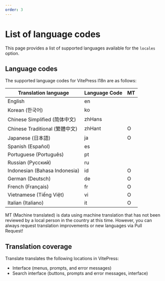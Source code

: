 ```yaml
---
order: 3
---
```


# List of language codes

This page provides a list of supported languages available for the `locales` option.

## Language codes

The supported language codes for VitePress I18n are as follows:

| Translation language           | Language Code | MT  |
| ------------------------------ | ------------- | --- |
| English                        | en            |     |
| Korean (한국어)                | ko            |     |
| Chinese Simplified (简体中文)  | zhHans        |     |
| Chinese Traditional (繁體中文) | zhHant        | O   |
| Japanese (日本語)              | ja            | O   |
| Spanish (Español)              | es            |     |
| Portuguese (Português)         | pt            |     |
| Russian (Русский)              | ru            |     |
| Indonesian (Bahasa Indonesia)  | id            | O   |
| German (Deutsch)               | de            | O   |
| French (Français)              | fr            | O   |
| Vietnamese (Tiếng Việt)        | vi            | O   |
| Italian (Italiano)             | it            | O   |

MT (Machine translated) is data using machine translation that has not been reviewed by a local person in the country at this time. However, you can always request translation improvements or new languages via Pull Request!

## Translation coverage

Translate translates the following locations in VitePress:

- Interface (menus, prompts, and error messages)
- Search interface (buttons, prompts and error messages, interface)
